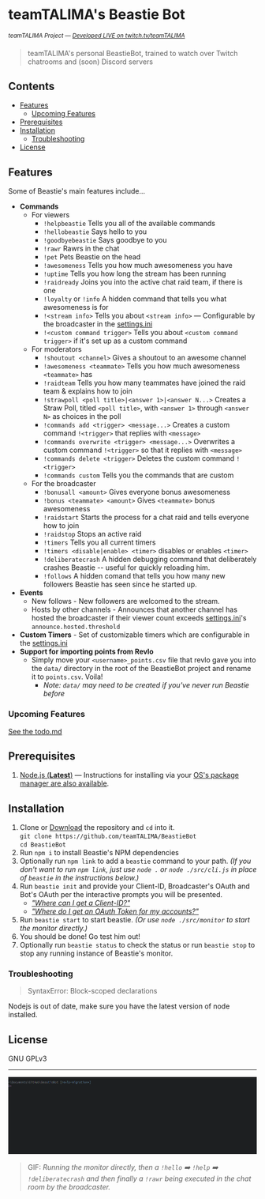 # teamTALIMA's Beastie Bot
<sup>*teamTALIMA Project &mdash; [Developed LIVE on twitch.tv/teamTALIMA](https://www.twitch.tv/teamtalima)*</sup>

> teamTALIMA's personal BeastieBot, trained to watch over Twitch chatrooms and (soon) Discord servers


 ## Contents

  - [Features](#features)
    - [Upcoming Features](#upcoming-features)
  - [Prerequisites](#prerequisites)
  - [Installation](#installation) 
    - [Troubleshooting](#troubleshooting)
  - [License](#license) 


## Features

Some of Beastie's main features include...

  - **Commands**
    - For viewers
      - `!helpbeastie` Tells you all of the available commands
      - `!hellobeastie` Says hello to you
      - `!goodbyebeastie` Says goodbye to you
      - `!rawr` Rawrs in the chat
      - `!pet` Pets Beastie on the head
      - `!awesomeness` Tells you how much awesomeness you have
      - `!uptime` Tells you how long the stream has been running
      - `!raidready` Joins you into the active chat raid team, if there is one
      - `!loyalty` or `!info` A hidden command that tells you what awesomeness is for
      - `!<stream info>` Tells you about `<stream info>` &mdash; Configurable by the broadcaster in the [settings.ini]
      - `!<custom command trigger>` Tells you about `<custom command trigger>` if it's set up as a custom command
    - For moderators
      - `!shoutout <channel>` Gives a shoutout to an awesome channel
      - `!awesomeness <teammate>` Tells you how much awesomeness `<teammate>` has
      - `!raidteam` Tells you how many teammates have joined the raid team & explains how to join
      - `!strawpoll <poll title>|<answer 1>|<answer N...>` Creates a Straw Poll, titled `<poll title>`, with `<answer 1>` through `<answer N>` as choices in the poll
      - `!commands add <trigger> <message...>` Creates a custom command `!<trigger>` that replies with `<message>`
      - `!commands overwrite <trigger> <message...>` Overwrites a custom command `!<trigger>` so that it replies with `<message>`
      - `!commands delete <trigger>` Deletes the custom command `!<trigger>`
      - `!commands custom` Tells you the commands that are custom
    - For the broadcaster
      - `!bonusall <amount>` Gives everyone bonus awesomeness
      - `!bonus <teammate> <amount>` Gives `<teammate>` bonus awesomeness
      - `!raidstart` Starts the process for a chat raid and tells everyone how to join
      - `!raidstop` Stops an active raid
      - `!timers` Tells you all current timers
      - `!timers <disable|enable> <timer>` disables or enables `<timer>`
      - `!deliberatecrash` A hidden debugging command that deliberately crashes Beastie -- useful for quickly reloading him.
      - `!follows` A hidden comand that tells you how many new followers Beastie has seen since he started up.
  - **Events**
    - New follows - New followers are welcomed to the stream.
    - Hosts by other channels - Announces that another channel has hosted the broadcaster if their viewer count exceeds [settings.ini]'s `announce.hosted.threshold`
  - **Custom Timers** - Set of customizable timers which are configurable in the [settings.ini]
  - **Support for importing points from Revlo**
    - Simply move your `<username>_points.csv` file that revlo gave you into the `data/` directory in the root of the BeastieBot project and rename it to `points.csv`. Voila!
      - *Note: `data/` may need to be created if you've never run Beastie before*

### Upcoming Features

[See the todo.md](todo.md)

## Prerequisites

  1. [Node.js (**Latest**)](https://nodejs.org/en/download/current) &mdash; Instructions for installing via your [OS's package manager are also available](https://nodejs.org/en/download/package-manager/).

## Installation

  1. Clone or [Download](https://api.github.com/repos/teamtalima/beastiebot/zipball) the repository and `cd` into it.<br>
    `git clone https://github.com/teamTALIMA/BeastieBot`<br>`cd BeastieBot`
  2. Run `npm i` to install Beastie's NPM dependencies
  3. Optionally run `npm link` to add a `beastie` command to your path. *(If you don't want to run `npm link`, just use `node .` or `node ./src/cli.js` in place of `beastie` in the instructions below.)*
  4. Run `beastie init` and provide your Client-ID, Broadcaster's OAuth and Bot's OAuth per the interactive prompts you will be presented.
      - [*"Where can I get a Client-ID?"*](https://www.twitch.tv/kraken/oauth2/clients/new)
      - [*"Where do I get an OAuth Token for my accounts?"*](https://twitchapps.com/tmi/)
  5. Run `beastie start` to start beastie. *(Or use `node ./src/monitor` to start the monitor directly.)*
  6. You should be done! Go test him out!
  7. Optionally run `beastie status` to check the status or run `beastie stop` to stop any running instance of Beastie's monitor.

### Troubleshooting

> SyntaxError: Block-scoped declarations 

Nodejs is out of date, make sure you have the latest version of node installed.

## License
GNU GPLv3


-----------------

![](screenshots/monitor_startup.gif)
> GIF: *Running the monitor directly, then a `!hello` :arrow_right: `!help` :arrow_right: `!deliberatecrash` and then finally a `!rawr` being executed in the chat room by the broadcaster.*

[settings.ini]: config/settings.ini

